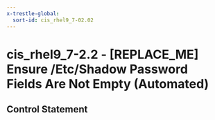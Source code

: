 ```yaml
---
x-trestle-global:
  sort-id: cis_rhel9_7-02.02
---
```


# cis_rhel9_7-2.2 - \[REPLACE_ME\] Ensure /Etc/Shadow Password Fields Are Not Empty (Automated)

## Control Statement
